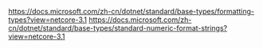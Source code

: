 https://docs.microsoft.com/zh-cn/dotnet/standard/base-types/formatting-types?view=netcore-3.1
https://docs.microsoft.com/zh-cn/dotnet/standard/base-types/standard-numeric-format-strings?view=netcore-3.1